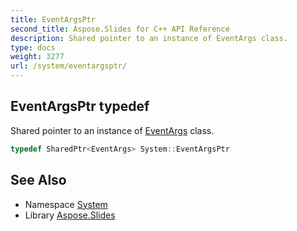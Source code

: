 ```yaml
---
title: EventArgsPtr
second_title: Aspose.Slides for C++ API Reference
description: Shared pointer to an instance of EventArgs class.
type: docs
weight: 3277
url: /system/eventargsptr/
---
```

## EventArgsPtr typedef


Shared pointer to an instance of [EventArgs](../eventargs/) class.

```cpp
typedef SharedPtr<EventArgs> System::EventArgsPtr
```

## See Also

* Namespace [System](../)
* Library [Aspose.Slides](../../)